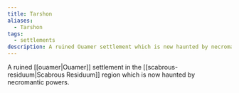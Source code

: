 ```yaml
---
title: Tarshon
aliases:
  - Tarshon
tags:
  - settlements
description: A ruined Ouamer settlement which is now haunted by necromantic powers.
---
```

A ruined [[ouamer|Ouamer]] settlement in the [[scabrous-residuum|Scabrous Residuum]] region which is now haunted by necromantic powers.